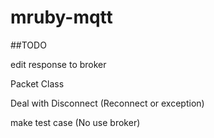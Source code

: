 # mruby-mqtt
##TODO

edit response to broker

Packet Class

Deal with Disconnect (Reconnect or exception)

make test case (No use broker)
